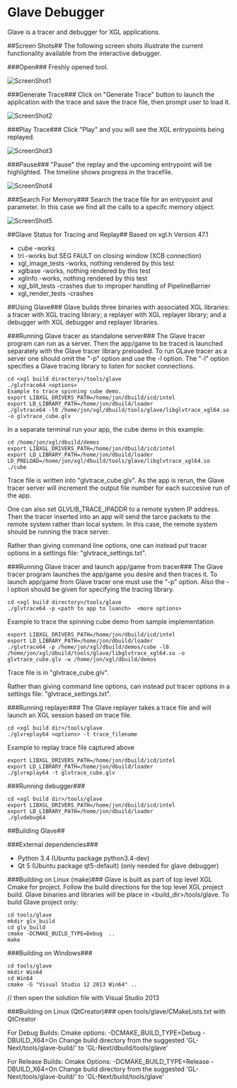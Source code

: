 Glave Debugger
==============

Glave is a tracer and debugger for XGL applications.

##Screen Shots##
The following screen shots illustrate the current functionality available from the interactive debugger.

###Open###
Freshly opened tool.

![ScreenShot1](../../docs/images/Glave.png "Open")

###Generate Trace###
Click on "Generate Trace" button to launch the application with the trace and save the trace file, then prompt user to load it.

![ScreenShot2](../../docs/images/Glave-GenerateTraceFile.png "Generate Trace")

###Play Trace###
Click "Play" and you will see the XGL entrypoints being replayed.

![ScreenShot3](../../docs/images/Glave-LoadedAndPlaying.png "Play Trace")

###Pause###
"Pause" the replay and the upcoming entrypoint will be highlighted.  The timeline shows progress in the tracefile.

![ScreenShot4](../../docs/images/Glave-Paused.png "Pause")

###Search For Memory###
Search the trace file for an entrypoint and parameter.  In this case we find all the calls to a specifc memory object.

![ScreenShot5](../../docs/images/Glave-SearchForMemory.png "Search For Memory")

##Glave Status for Tracing and Replay##
Based on xgl.h Version 47.1

* cube             -works
* tri              -works but SEG FAULT  on closing window (XCB connection)
* xgl\_image\_tests  -works, nothing rendered by this test
* xglbase          -works, nothing rendered by this test
* xglinfo          -works, nothing rendered by this test
* xgl\_blit\_tests   -crashes due to improper handling of PipelineBarrier
* xgl\_render\_tests -crashes

##Using Glave###
Glave builds three binaries with associated XGL libraries: a tracer with XGL
tracing library; a replayer with XGL replayer library; and a debugger  with
XGL debugger and replayer libraries.

###Running Glave tracer as standalone server###
The Glave tracer program can run as a server.  Then the app/game to be traced
is launched separately with the Glave tracer library preloaded. To run
GLave tracer as a server one should omit the "-p" option and use the -l<number>
option. The "-l<number>" option specifies a Glave tracing library to listen for
socket connections.
```
cd <xgl build directory>/tools/glave
./glvtrace64 <options>
Example to trace spinning cube demo.
export LIBXGL_DRIVERS_PATH=/home/jon/dbuild/icd/intel
export LD_LIBRARY_PATH=/home/jon/dbuild/loader
./glvtrace64 -l0 /home/jon/xgl/dbuild/tools/glave/libglvtrace_xgl64.so -o glvtrace_cube.glv
```

In a separate terminal run your app, the cube demo in this example:
```
cd /home/jon/xgl/dbuild/demos
export LIBXGL_DRIVERS_PATH=/home/jon/dbuild/icd/intel
export LD_LIBRARY_PATH=/home/jon/dbuild/loader
LD_PRELOAD=/home/jon/xgl/dbuild/tools/glave/libglvtrace_xgl64.so ./cube
```

Trace file is written into "glvtrace_cube<number>.glv".
As the app is rerun, the Glave tracer server will increment the output file
number for each succesive run of the app.

One can also set GLVLIB_TRACE_IPADDR to a remote system IP address. Then
the tracer inserted into an app will send the tarce packets to the remote
system rather than local system. In this case, the remote system should be
running the trace server.

Rather than giving command line options, one can instead put tracer options in
a settings file: "glvtrace_settings.txt".


###Running Glave tracer and launch app/game from tracer###
The Glave tracer program launches the app/game you desire and then traces it.
To launch app/game from Glave tracer one must use the "-p" option. Also the
-l<number> option should be given for specifying the tracing library.
```
cd <xgl build directory>/tools/glave
./glvtrace64 -p <path to app to luanch>  <more options>
```
Example to trace the spinning cube demo from sample implementation
```
export LIBXGL_DRIVERS_PATH=/home/jon/dbuild/icd/intel
export LD_LIBRARY_PATH=/home/jon/dbuild/loader
./glvtrace64 -p /home/jon/xgl/dbuild/demos/cube -l0 /home/jon/xgl/dbuild/tools/glave/libglvtrace_xgl64.so -o glvtrace_cube.glv -w /home/jon/xgl/dbuild/demos
```
Trace file is in "glvtrace_cube.glv".

Rather than giving command line options, can instead put tracer options in a
settings file: "glvtrace_settings.txt".

###Running replayer###
The Glave replayer takes  a trace file  and will launch an XGL session based
on trace file.
```
cd <xgl build dir>/tools/glave
./glvreplay64 <options> -t trace_filename
```
Example to replay trace file captured above
```
export LIBXGL_DRIVERS_PATH=/home/jon/dbuild/icd/intel
export LD_LIBRARY_PATH=/home/jon/dbuild/loader
./glvreplay64 -t glvtrace_cube.glv
```
###Running debugger###
```
cd <xgl build dir>/tools/glave
export LIBXGL_DRIVERS_PATH=/home/jon/dbuild/icd/intel
export LD_LIBRARY_PATH=/home/jon/dbuild/loader
./glvdebug64
```

##Building Glave##

###External dependencies###
* Python 3.4  (Ubuntu package python3.4-dev)
* Qt 5        (Ubuntu package qt5-default) (only needed for glave debugger)

###Building on Linux (make)###
Glave is built as part of top level XGL Cmake for project. Follow the
build directions for the top level XGL project build. Glave binaries and
libraries will be place in <build_dir>/tools/glave.
To build Glave project only:

```
cd tools/glave
mkdir glv_build
cd glv_build
cmake -DCMAKE_BUILD_TYPE=Debug  ..
make
```

###Building on Windows###

```
cd tools/glave
mkdir Win64
cd Win64
cmake -G "Visual Studio 12 2013 Win64" ..
```
// then open the solution file with Visual Studio 2013



###Building on Linux (QtCreator)###
open tools/glave/CMakeLists.txt with QtCreator

For Debug Builds:
Cmake options: -DCMAKE_BUILD_TYPE=Debug -DBUILD_X64=On
Change build directory from the suggested 'GL-Next/tools/glave-build/' to 'GL-Next/dbuild/tools/glave'

For Release Builds:
Cmake Options: -DCMAKE_BUILD_TYPE=Release -DBUILD_X64=On
Change build directory from the suggested 'GL-Next/tools/glave-build/' to 'GL-Next/build/tools/glave'
